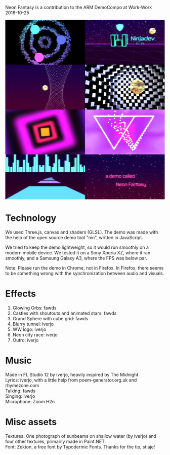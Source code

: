 Neon Fantasy is a contribution to the ARM DemoCompo at Work-Work 2018-10-25

![Collage](collage.jpg)


# Technology

We used Three.js, canvas and shaders (GLSL).
The demo was made with the help of the open source demo tool "nin", written in
JavaScript.

We tried to keep the demo lightweight, so it would run smoothly on a modern
mobile device. We tested it on a Sony Xperia XZ, where it ran smoothly, and a
Samsung Galaxy A3, where the FPS was below par.

Note: Please run the demo in Chrome, not in Firefox. In Firefox, there seems to
be something wrong with the synchronization between audio and visuals.

# Effects

1. Glowing Orbs: fawds
2. Castles with shoutouts and animated stars: fawds
3. Grand Sphere with cube grid: fawds
4. Blurry tunnel: iverjo
5. WW logo: iverjo
6. Neon city race: iverjo
7. Outro: iverjo

# Music

Made in FL Studio 12 by iverjo, heavily inspired by The Midnight  
Lyrics: iverjo, with a little help from poem-generator.org.uk and rhymezone.com  
Talking: fawds  
Singing: iverjo  
Microphone: Zoom H2n

# Misc assets

Textures: One photograph of sunbeams on shallow water (by iverjo) and four
other textures, primarily made in Paint.NET.  
Font: Zekton, a free font by Typodermic Fonts. Thanks for the tip, stiaje!
